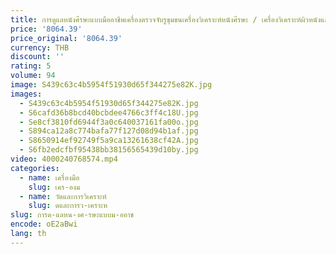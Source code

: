 ```yaml
---
title: การดูแลหนังศีรษะแบบมืออาชีพเครื่องตรวจจับรูขุมขนเครื่องวิเคราะห์หนังศีรษะ / เครื่องวิเคราะห์ผิวหนังและเส้นผม
price: '8064.39'
price_original: '8064.39'
currency: THB
discount: ''
rating: 5
volume: 94
image: S439c63c4b5954f51930d65f344275e82K.jpg
images:
  - S439c63c4b5954f51930d65f344275e82K.jpg
  - S6cafd36b8bcd40bcbdee4766c3ff4c18U.jpg
  - Se8cf3810fd6944f3a0c640037161fa00o.jpg
  - S894ca12a8c774bafa77f127d08d94b1af.jpg
  - S8650914ef92749f5a9ca13261638cf42A.jpg
  - S6fb2edcfbf95438bb38156565439d10by.jpg
video: 4000240768574.mp4
categories:
  - name: เครื่องมือ
    slug: เคร-องม
  - name: วัดและการวิเคราะห์
    slug: ดและการว-เคราะห
slug: การด-แลหน-งศ-รษะแบบม-ออาช
encode: oE2aBwi
lang: th
---
```

  